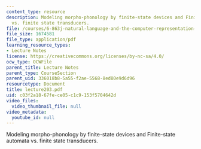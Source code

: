 ```yaml
---
content_type: resource
description: Modeling morpho-phonology by finite-state devices and Finite-state automata
  vs. finite state transducers.
file: /courses/6-863j-natural-language-and-the-computer-representation-of-knowledge-spring-2003/c03f2a1867fece05c1c9153f5704642d_lecture203.pdf
file_size: 1674581
file_type: application/pdf
learning_resource_types:
- Lecture Notes
license: https://creativecommons.org/licenses/by-nc-sa/4.0/
ocw_type: OCWFile
parent_title: Lecture Notes
parent_type: CourseSection
parent_uid: 336018b8-5a55-f2ae-5568-8ed80e9d6d96
resourcetype: Document
title: lecture203.pdf
uid: c03f2a18-67fe-ce05-c1c9-153f5704642d
video_files:
  video_thumbnail_file: null
video_metadata:
  youtube_id: null
---
```

Modeling morpho-phonology by finite-state devices and Finite-state automata vs. finite state transducers.